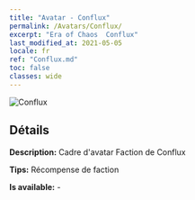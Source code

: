 ```yaml
---
title: "Avatar - Conflux"
permalink: /Avatars/Conflux/
excerpt: "Era of Chaos  Conflux"
last_modified_at: 2021-05-05
locale: fr
ref: "Conflux.md"
toc: false
classes: wide
---
```

 ![Conflux](/images/a/avatarFrame_44.png)

## Détails

 **Description:** Cadre d'avatar Faction de Conflux 

 **Tips:** Récompense de faction 

 **Is available:**  - 


